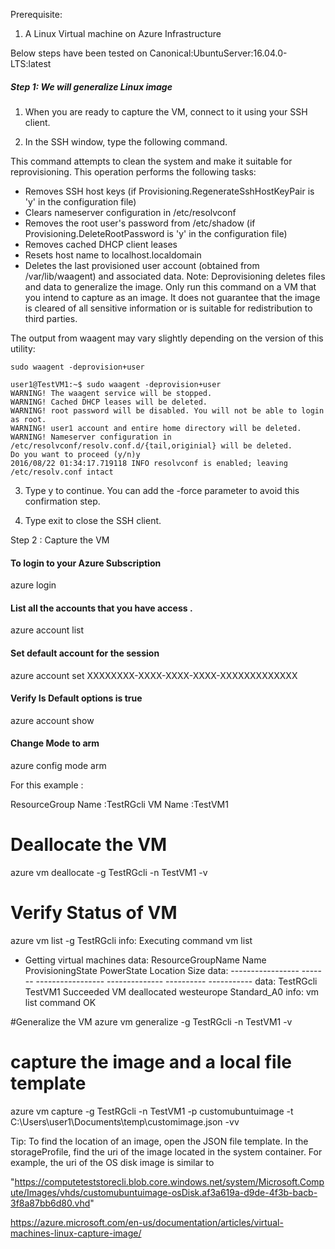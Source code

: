 

Prerequisite:

1. A Linux Virtual machine on Azure Infrastructure


Below steps have been tested on Canonical:UbuntuServer:16.04.0-LTS:latest

##### Step 1:  We will generalize Linux image
1. When you are ready to capture the VM, connect to it using your SSH client.

2. In the SSH window, type the following command.

This command attempts to clean the system and make it suitable for reprovisioning. This operation performs the following tasks:

* Removes SSH host keys (if Provisioning.RegenerateSshHostKeyPair is 'y' in the configuration file)
* Clears nameserver configuration in /etc/resolvconf
* Removes the root user's password from /etc/shadow (if Provisioning.DeleteRootPassword is 'y' in the configuration file)
* Removes cached DHCP client leases
* Resets host name to localhost.localdomain
* Deletes the last provisioned user account (obtained from /var/lib/waagent) and associated data.
Note:
Deprovisioning deletes files and data to generalize the image. Only run this command on a VM that you intend to capture as an image. It does not guarantee that the image is cleared of all sensitive information or is suitable for redistribution to third parties.

The output from waagent may vary slightly depending on the version of this utility:
```
sudo waagent -deprovision+user

user1@TestVM1:~$ sudo waagent -deprovision+user
WARNING! The waagent service will be stopped.
WARNING! Cached DHCP leases will be deleted.
WARNING! root password will be disabled. You will not be able to login as root.
WARNING! user1 account and entire home directory will be deleted.
WARNING! Nameserver configuration in /etc/resolvconf/resolv.conf.d/{tail,originial} will be deleted.
Do you want to proceed (y/n)y
2016/08/22 01:34:17.719118 INFO resolvconf is enabled; leaving /etc/resolv.conf intact

```


3. Type y to continue. You can add the -force parameter to avoid this confirmation step.

4. Type exit to close the SSH client.



Step 2 : Capture the VM

#### To login to your Azure Subscription
azure login

#### List all the accounts that you have access .
azure account list

#### Set default account for the session
azure account set XXXXXXXX-XXXX-XXXX-XXXX-XXXXXXXXXXXXX

#### Verify Is Default options is true
azure account show

#### Change Mode to arm
azure config mode arm

For this example  :

ResourceGroup Name :TestRGcli
VM Name  :TestVM1

# Deallocate the VM
azure vm deallocate -g TestRGcli -n TestVM1 -v

# Verify Status of VM
azure vm list -g TestRGcli
info:    Executing command vm list
+ Getting virtual machines
data:    ResourceGroupName  Name     ProvisioningState  PowerState      Location    Size
data:    -----------------  -------  -----------------  --------------  ----------  -----------
data:    TestRGcli          TestVM1  Succeeded          VM deallocated  westeurope  Standard_A0
info:    vm list command OK

#Generalize the VM
azure vm generalize -g TestRGcli -n TestVM1 -v

# capture the image and a local file template
azure vm capture -g TestRGcli -n TestVM1 -p customubuntuimage -t C:\Users\user1\Documents\temp\customimage.json -vv

Tip:
To find the location of an image, open the JSON file template. In the storageProfile, find the uri of the image located in the system container. For example, the uri of the OS disk image is similar to

"https://computeteststorecli.blob.core.windows.net/system/Microsoft.Compute/Images/vhds/customubuntuimage-osDisk.af3a619a-d9de-4f3b-bacb-3f8a87bb6d80.vhd"


https://azure.microsoft.com/en-us/documentation/articles/virtual-machines-linux-capture-image/
